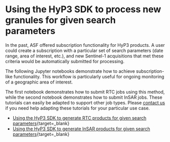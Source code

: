 # Using the HyP3 SDK to process new granules for given search parameters

In the past, ASF offered subscription functionality for HyP3 products.
A user could create a subscription with a particular set of search parameters (date range, area of interest, etc.), 
and new Sentinel-1 acquisitions that met these criteria would be automatically submitted for processing.

The following Jupyter notebooks demonstrate how to achieve subscription-like functionality. 
This workflow is particularly useful for ongoing monitoring of a geographic area of interest.

The first notebook demonstrates how to submit RTC jobs using this method, while the second notebook demonstrates 
how to submit InSAR jobs. These tutorials can easily be adapted to support other job types. 
Please [contact us](../contact.md) if you need help adapting these tutorials for your particular use case.

* [Using the HyP3 SDK to generate RTC products for given search parameters](https://github.com/ASFHyP3/hyp3-docs/blob/main/docs/tutorials/new-rtc-jobs.ipynb "Using the HyP3 SDK to generate RTC products for given search parameters" ){target=_blank}
* [Using the HyP3 SDK to generate InSAR products for given search parameters](https://github.com/ASFHyP3/hyp3-docs/blob/main/docs/tutorials/new-insar-jobs.ipynb "Using the HyP3 SDK to generate InSAR products for given search parameters" ){target=_blank}
